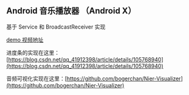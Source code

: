 ## Android 音乐播放器 （Android X）
基于 Service 和 BroadcastReceiver 实现

[demo 视频地址](https://www.bilibili.com/video/BV1Bt4y1y7zF/) 

进度条的实现在这里：[https://blog.csdn.net/qq_41912398/article/details/105768940](https://blog.csdn.net/qq_41912398/article/details/105768940)

音频可视化实现在这里：[https://github.com/bogerchan/Nier-Visualizer](https://github.com/bogerchan/Nier-Visualizer)
